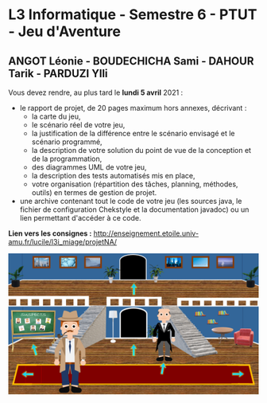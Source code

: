 # L3 Informatique - Semestre 6 - PTUT - Jeu d'Aventure

## ANGOT Léonie - BOUDECHICHA Sami - DAHOUR Tarik - PARDUZI Ylli

Vous devez rendre, au plus tard le **lundi 5 avril** 2021 :

* le rapport de projet, de 20 pages maximum hors annexes, décrivant :
  * la carte du jeu,
  * le scénario réel de votre jeu,
  * la justification de la différence entre le scénario envisagé et le scénario programmé,
  * la description de votre solution du point de vue de la conception et de la programmation,
  * des diagrammes UML de votre jeu,
  * la description des tests automatisés mis en place,
  * votre organisation (répartition des tâches, planning, méthodes, outils) en termes de gestion de projet.
* une archive contenant tout le code de votre jeu (les sources java, le fichier de configuration Chekstyle et la documentation javadoc) ou un lien permettant d'accéder à ce code.

**Lien vers les consignes :** http://enseignement.etoile.univ-amu.fr/lucile/l3i_miage/projetNA/

![Presentation du Projet](/img/presentation.png)




